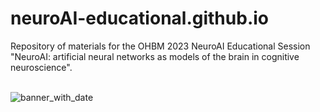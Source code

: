 # neuroAI-educational.github.io
Repository of materials for the OHBM 2023 NeuroAI Educational Session \
"NeuroAI: artificial neural networks as models of the brain in cognitive neuroscience". 
<br/><br/>


![banner_with_date](https://github.com/neuroAI-educational/neuroAI-educational.github.io/assets/45263281/f5733f90-8738-4c5e-8c93-ac508db9360e)
